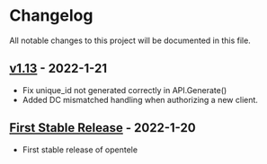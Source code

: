 # Changelog
All notable changes to this project will be documented in this file.


## [v1.13](https://pypi.org/project/opentele/1.13/) - 2022-1-21

- Fix unique_id not generated correctly in API.Generate()
- Added DC mismatched handling when authorizing a new client.

## [First Stable Release](https://pypi.org/project/opentele/1.13/) - 2022-1-20

- First stable release of opentele